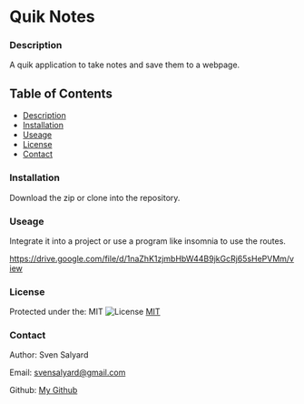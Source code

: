 # Quik Notes

### Description

A quik application to take notes and save them to a webpage.

## Table of Contents

- [Description](#description)
- [Installation](#installation)
- [Useage](#useage)
- [License](#license)
- [Contact](#Contact)

### Installation

Download the zip or clone into the repository.

### Useage

Integrate it into a project or use a program like insomnia to use the routes.

https://drive.google.com/file/d/1naZhK1zjmbHbW44B9jkGcRj65sHePVMm/view

### License

Protected under the: MIT ![License](https://img.shields.io/badge/License-MIT-yellow.svg) [MIT](https://opensource.org/licenses/MIT)

### Contact

Author: Sven Salyard

Email: svensalyard@gmail.com

Github: [My Github](https://github.com/svensalyard)
